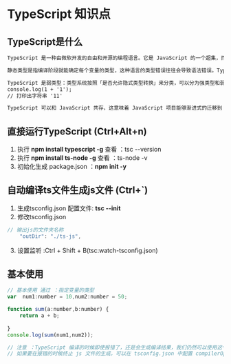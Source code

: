 # TypeScript 知识点

## TypeScript是什么
```txt
TypeScript 是一种由微软开发的自由和开源的编程语言。它是 JavaScript 的一个超集，而且本质上向这个语言添加了可选的静态类型和基于类的面向对象编程。

静态类型是指编译阶段就能确定每个变量的类型，这种语言的类型错误往往会导致语法错误。TypeScript 在运行前需要先编译为 JavaScript，而在编译阶段就会进行类型检查，所以 TypeScript 是静态类型。

TypeScript 是弱类型：类型系统按照「是否允许隐式类型转换」来分类，可以分为强类型和弱类型。TypeScript 是完全兼容 JavaScript 的，它不会修改 JavaScript 运行时的特性，所以它们都是弱类型。
console.log(1 + '1');
// 打印出字符串 '11'

TypeScript 可以和 JavaScript 共存，这意味着 JavaScript 项目能够渐进式的迁移到 TypeScript。
```
## 直接运行TypeScript (Ctrl+Alt+n)
1. 执行 **npm install typescript -g**  查看 ：tsc --version 
2. 执行 **npm install ts-node -g**     查看 ：ts-node -v
3. 初始化生成 package.json ：**npm init -y** 

## 自动编译ts文件生成js文件 (Ctrl+`)
1. 生成tsconfig.json 配置文件: **tsc --init**
2. 修改tsconfig.json
```js
// 输出js的文件夹名称
    "outDir": "./ts-js",  
```
3. 设置监听 :Ctrl + Shift + B(tsc:watch-tsconfig.json)

## 基本使用
```js
// 基本使用 通过 ：指定变量的类型
var  num1:number = 10,num2:number = 50;

function sum(a:number,b:number) {
    return a + b;
    
}
console.log(sum(num1,num2));

// 注意 ：TypeScript 编译的时候即使报错了，还是会生成编译结果，我们仍然可以使用这个编译之后的文件。
// 如果要在报错的时候终止 js 文件的生成，可以在 tsconfig.json 中配置 compilerOptions 里面 "noEmitOnError":true, 即可。

```

